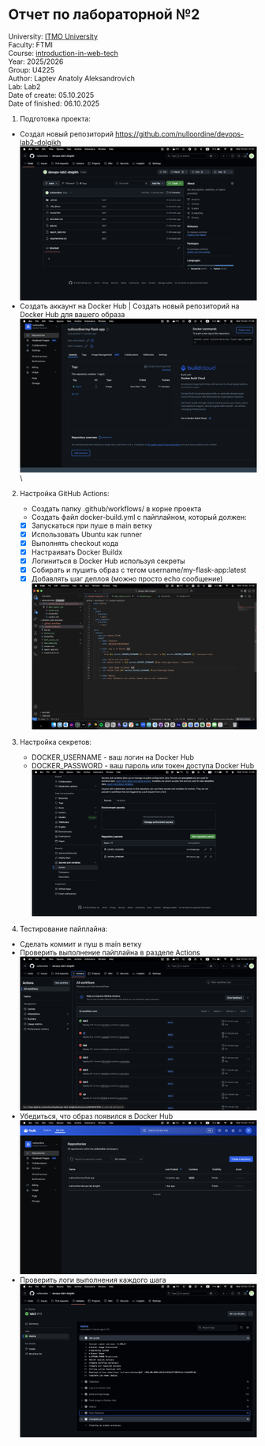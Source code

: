 # Отчет по лабораторной №2

University: [ITMO University](https://itmo.ru/ru/)\
Faculty: FTMI\
Course: [introduction-in-web-tech](https://itmo-ict-faculty.github.io/introduction-in-web-tech)\
Year: 2025/2026\
Group: U4225\
Author: Laptev Anatoly Aleksandrovich\
Lab: Lab2\
Date of create: 05.10.2025\
Date of finished: 06.10.2025

1) Подготовка проекта:
* Создал новый репозиторий https://github.com/nulloordine/devops-lab2-dolgikh
![img.png](new-repo.png)
* Создать аккаунт на Docker Hub | Создать новый репозиторий на Docker Hub для вашего образа
![img_3.png](dockerhub.png)\


2) Настройка GitHub Actions:
   * Создать папку .github/workflows/ в корне проекта
   * Создать файл docker-build.yml с пайплайном, который должен:
   - [x] Запускаться при пуше в main ветку
   - [x] Использовать Ubuntu как runner
   - [x] Выполнять checkout кода
   - [x] Настраивать Docker Buildx
   - [x] Логиниться в Docker Hub используя секреты
   - [x] Собирать и пушить образ с тегом username/my-flask-app:latest
   - [x] Добавлять шаг деплоя (можно просто echo сообщение)
![img_5.png](yml.png)

3) Настройка секретов:
   * DOCKER_USERNAME - ваш логин на Docker Hub
   * DOCKER_PASSWORD - ваш пароль или токен доступа Docker Hub
![img_6.png](secrets.png)

4) Тестирование пайплайна:
* Сделать коммит и пуш в main ветку
* Проверить выполнение пайплайна в разделе Actions
![img_8.png](actions.png)
* Убедиться, что образ появился в Docker Hub
![img_10.png](docker.png)
* Проверить логи выполнения каждого шага
![img_10.png](logs.png)
